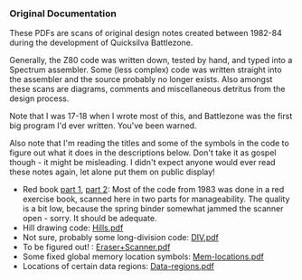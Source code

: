 ### Original Documentation

These PDFs are scans of original design notes created between 1982-84 during the development of Quicksilva Battlezone.

Generally, the Z80 code was written down, tested by hand, and typed into a Spectrum assembler. Some (less complex) code was written straight into the assembler and the source probably no longer exists. Also amongst these scans are diagrams, comments and miscellaneous detritus from the design process.

Note that I was 17-18 when I wrote most of this, and Battlezone was the first big program I'd ever written. You've been warned.

Also note that I'm reading the titles and some of the symbols in the code to figure out what it does in the descriptions below. Don't take it as gospel though - it might be misleading. I didn't expect anyone would ever read these notes again, let alone put them on public display!

* Red book [part 1](Red+book+scan1.pdf), [part 2]('Red+book+scan2.pdf'): Most of the code from 1983 was done in a red exercise book, scanned here in two parts for manageability. The quality is a bit low, because the spring binder somewhat jammed the scanner open - sorry. It should be adequate.
* Hill drawing code: [Hills.pdf](Hills.pdf)
* Not sure, probably some long-division code: [DIV.pdf](DIV.pdf)
* To be figured out! : [Eraser+Scanner.pdf](Eraser+Scanner.pdf)
* Some fixed global memory location symbols: [Mem-locations.pdf](Mem-locations.pdf)
* Locations of certain data regions: [Data-regions.pdf](Data-regions.pdf)


